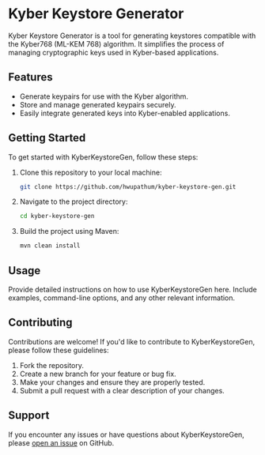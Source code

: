 # Kyber Keystore Generator

Kyber Keystore Generator is a tool for generating keystores compatible with the Kyber768 (ML-KEM 768) algorithm. It simplifies the process of managing cryptographic keys used in Kyber-based applications.

## Features

- Generate keypairs for use with the Kyber algorithm.
- Store and manage generated keypairs securely.
- Easily integrate generated keys into Kyber-enabled applications.

## Getting Started

To get started with KyberKeystoreGen, follow these steps:

1. Clone this repository to your local machine:

    ```bash
    git clone https://github.com/hwupathum/kyber-keystore-gen.git
    ```

2. Navigate to the project directory:

    ```bash
    cd kyber-keystore-gen
    ```

3. Build the project using Maven:

    ```bash
    mvn clean install
    ```

## Usage

Provide detailed instructions on how to use KyberKeystoreGen here. Include examples, command-line options, and any other relevant information.

## Contributing

Contributions are welcome! If you'd like to contribute to KyberKeystoreGen, please follow these guidelines:

1. Fork the repository.
2. Create a new branch for your feature or bug fix.
3. Make your changes and ensure they are properly tested.
4. Submit a pull request with a clear description of your changes.

## Support

If you encounter any issues or have questions about KyberKeystoreGen, please [open an issue](https://github.com/your-username/KyberKeystoreGen/issues) on GitHub.

